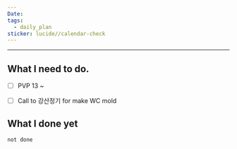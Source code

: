 ```yaml
---
Date: 
tags:
  - daily_plan
sticker: lucide//calendar-check
---
```

---
## What I need to do.

- [ ] PVP 13 ~
- [ ] Call to 강산정기 for make WC mold



## What I done yet
```tasks
not done
```
